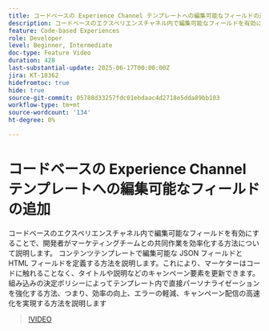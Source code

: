 ```yaml
---
title: コードベースの Experience Channel テンプレートへの編集可能なフィールドの追加
description: コードベースのエクスペリエンスチャネル内で編集可能なフィールドを有効にすることで、開発者がマーケティングチームとの共同作業を効率化する方法について説明します。 コンテンツテンプレートで編集可能な JSON フィールドとHTML フィールドを定義する方法を説明します。これにより、マーケターはコードに触れることなく、タイトルや説明などのキャンペーン要素を更新できます。 組み込みの決定ポリシーによってテンプレート内で直接パーソナライゼーションを強化する方法、つまり、効率の向上、エラーの軽減、キャンペーン配信の高速化を実現する方法を説明します
feature: Code-based Experiences
role: Developer
level: Beginner, Intermediate
doc-type: Feature Video
duration: 428
last-substantial-update: 2025-06-17T00:00:00Z
jira: KT-18362
hidefromtoc: true
hide: true
source-git-commit: 05788d33257fdc01ebdaac4d2718e5dda89bb103
workflow-type: tm+mt
source-wordcount: '134'
ht-degree: 0%

---
```



# コードベースの Experience Channel テンプレートへの編集可能なフィールドの追加

コードベースのエクスペリエンスチャネル内で編集可能なフィールドを有効にすることで、開発者がマーケティングチームとの共同作業を効率化する方法について説明します。 コンテンツテンプレートで編集可能な JSON フィールドとHTML フィールドを定義する方法を説明します。これにより、マーケターはコードに触れることなく、タイトルや説明などのキャンペーン要素を更新できます。 組み込みの決定ポリシーによってテンプレート内で直接パーソナライゼーションを強化する方法、つまり、効率の向上、エラーの軽減、キャンペーン配信の高速化を実現する方法を説明します

>[!VIDEO](https://video.tv.adobe.com/v/3463990/?learn=on&enablevpops)
